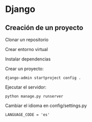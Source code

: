 # Django

## Creación de un proyecto

Clonar un repositorio

Crear entorno virtual

Instalar dependencias

Crear un proyecto:

    django-admin startproject config .

Ejecutar el servidor:

    python manage.py runserver

Cambiar el idioma en config/settings.py

    LANGUAGE_CODE = 'es'